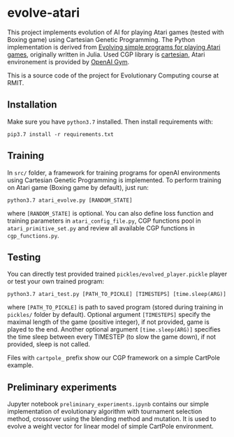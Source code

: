 # evolve-atari
This project implements evolution of AI for playing Atari games (tested with Boxing game) using Cartesian Genetic Programming. The Python implementation is derived from [Evolving simple programs for playing Atari games](https://arxiv.org/abs/1806.05695), originally written in Julia. Used CGP library is [cartesian](https://github.com/ohjeah/cartesian), Atari environement is provided by [OpenAI Gym](https://gym.openai.com/).

This is a source code of the project for Evolutionary Computing course at RMIT.

## Installation
Make sure you have `python3.7` installed. Then install requirements with:

`pip3.7 install -r requirements.txt`

## Training

In `src/` folder, a framework for training programs for openAI environments using Cartesian Genetic Programming is implemented. To perform training on Atari game (Boxing game by default), just run:

`python3.7 atari_evolve.py [RANDOM_STATE]`

where `[RANDOM_STATE]` is optional. You can also define loss function and training parameters in `atari_config_file.py`, CGP functions pool in `atari_primitive_set.py` and review all available CGP functions in `cgp_functions.py`.

## Testing

You can directly test provided trained `pickles/evolved_player.pickle` player or test your own trained program:

`python3.7 atari_test.py [PATH_TO_PICKLE] [TIMESTEPS] [time.sleep(ARG)]`

where `[PATH_TO_PICKLE]` is path to saved program (stored during training in `pickles/` folder by default). Optional argument `[TIMESTEPS]` specify the maximal length of the game (positive integer), if not provided, game is played to the end. Another optional argument `[time.sleep(ARG)]` specifies the time sleep between every TIMESTEP (to slow the game down), if not provided, sleep is not called.

Files with `cartpole_` prefix show our CGP framework on a simple CartPole example.

## Preliminary experiments
Jupyter notebook `preliminary_experiments.ipynb` contains our simple implementation of evolutionary algorithm with tournament selection method, crossover using the blending method and mutation. It is used to evolve a weight vector for linear model of simple CartPole environment.
